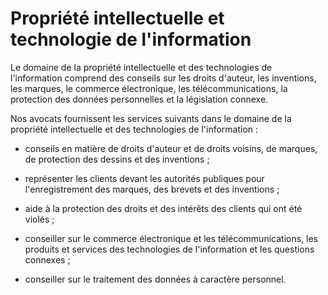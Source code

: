 # Propriété intellectuelle et technologie de l'information

Le domaine de la propriété intellectuelle et des technologies de l'information comprend des conseils sur les droits d'auteur, les inventions, les marques, le commerce électronique, les télécommunications, la protection des données personnelles et la législation connexe.

Nos avocats fournissent les services suivants dans le domaine de la propriété intellectuelle et des technologies de l'information :

- conseils en matière de droits d'auteur et de droits voisins, de marques, de protection des dessins et des inventions ;

- représenter les clients devant les autorités publiques pour l'enregistrement des marques, des brevets et des inventions ;

- aide à la protection des droits et des intérêts des clients qui ont été violés ;

- conseiller sur le commerce électronique et les télécommunications, les produits et services des technologies de l'information et les questions connexes ;

- conseiller sur le traitement des données à caractère personnel.
